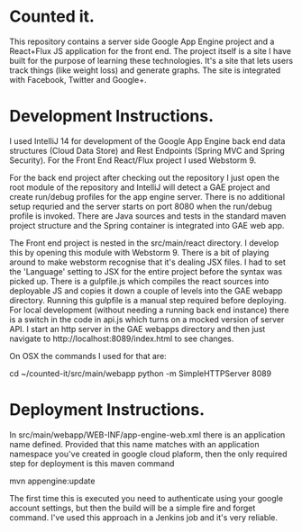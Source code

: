 Counted it.
=============================

This repository contains a server side Google App Engine project and a React+Flux JS application for the front end.
The project itself is a site I have built for the purpose of learning these technologies. It's a site that lets users
track things (like weight loss) and generate graphs. The site is integrated with Facebook, Twitter and Google+.

Development Instructions.
=============================

I used IntelliJ 14 for development of the Google App Engine back end data structures (Cloud Data Store) and Rest
Endpoints (Spring MVC and Spring Security). For the Front End React/Flux project I used Webstorm 9.

For the back end project after checking out the repository I just open the root module of the repository and IntelliJ
will detect a GAE project and create run/debug profiles for the app engine server. There is no additional setup requried
and the server starts on port 8080 when the run/debug profile is invoked. There are Java sources and tests in the
standard maven project structure and the Spring container is integrated into GAE web app.

The Front end project is nested in the src/main/react directory. I develop this by opening this module with Webstorm 9.
There is a bit of playing around to make webstorm recognise that it's dealing JSX files. I had to set the 'Language'
setting to JSX for the entire project before the syntax was picked up. There is a gulpfile.js which compiles the react
sources into deployable JS and copies it down a couple of levels into the GAE webapp directory. Running this gulpfile
is a manual step required before deploying. For local development (without needing a running back end instance) there
is a switch in the code in api.js which turns on a mocked version of server API. I start an http server in the GAE
webapps directory and then just navigate to http://localhost:8089/index.html to see changes.

On OSX the commands I used for that are:

cd ~/counted-it/src/main/webapp
python -m SimpleHTTPServer 8089

Deployment Instructions.
=============================

In src/main/webapp/WEB-INF/app-engine-web.xml there is an application name defined. Provided that this name matches
with an application namespace you've created in google cloud plaform, then the only required step for deployment is
this maven command

mvn appengine:update

The first time this is executed you need to authenticate using your google account settings, but then the build will
be a simple fire and forget command. I've used this approach in a Jenkins job and it's very reliable.
